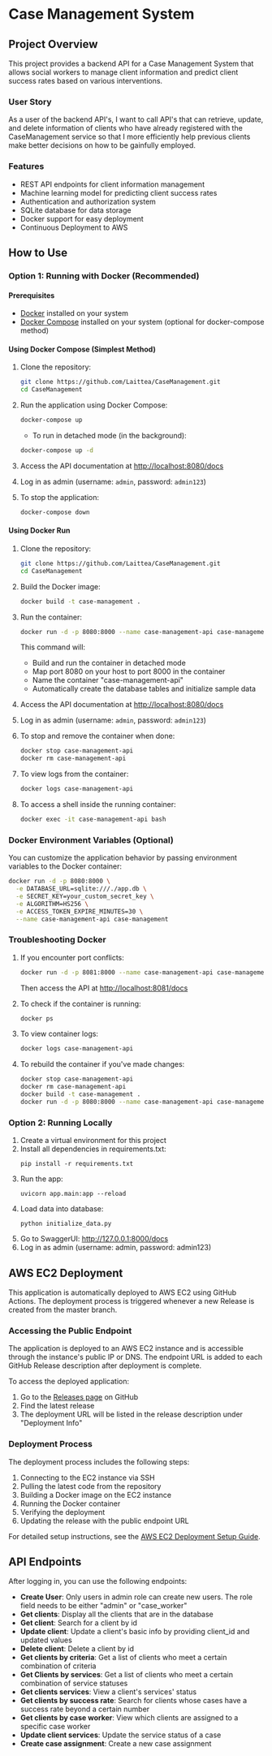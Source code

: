 # Case Management System

## Project Overview
This project provides a backend API for a Case Management System that allows social workers to manage client information and predict client success rates based on various interventions.

### User Story
As a user of the backend API's, I want to call API's that can retrieve, update, and delete information of clients who have already registered with the CaseManagement service so that I more efficiently help previous clients make better decisions on how to be gainfully employed.

### Features
- REST API endpoints for client information management
- Machine learning model for predicting client success rates
- Authentication and authorization system
- SQLite database for data storage
- Docker support for easy deployment
- Continuous Deployment to AWS

## How to Use

### Option 1: Running with Docker (Recommended)

#### Prerequisites
- [Docker](https://docs.docker.com/get-docker/) installed on your system
- [Docker Compose](https://docs.docker.com/compose/install/) installed on your system (optional for docker-compose method)

#### Using Docker Compose (Simplest Method)

1. Clone the repository:
   ```bash
   git clone https://github.com/Laittea/CaseManagement.git
   cd CaseManagement
   ```

2. Run the application using Docker Compose:
   ```bash
   docker-compose up
   ```

   - To run in detached mode (in the background):
   ```bash
   docker-compose up -d
   ```

3. Access the API documentation at [http://localhost:8080/docs](http://localhost:8080/docs)

4. Log in as admin (username: `admin`, password: `admin123`)

5. To stop the application:
   ```bash
   docker-compose down
   ```

#### Using Docker Run

1. Clone the repository:
   ```bash
   git clone https://github.com/Laittea/CaseManagement.git
   cd CaseManagement
   ```

2. Build the Docker image:
   ```bash
   docker build -t case-management .
   ```

3. Run the container:
   ```bash
   docker run -d -p 8080:8000 --name case-management-api case-management
   ```

   This command will:
   - Build and run the container in detached mode
   - Map port 8080 on your host to port 8000 in the container
   - Name the container "case-management-api"
   - Automatically create the database tables and initialize sample data

4. Access the API documentation at [http://localhost:8080/docs](http://localhost:8080/docs)

5. Log in as admin (username: `admin`, password: `admin123`)

6. To stop and remove the container when done:
   ```bash
   docker stop case-management-api
   docker rm case-management-api
   ```

7. To view logs from the container:
   ```bash
   docker logs case-management-api
   ```

8. To access a shell inside the running container:
   ```bash
   docker exec -it case-management-api bash
   ```

### Docker Environment Variables (Optional)

You can customize the application behavior by passing environment variables to the Docker container:

```bash
docker run -d -p 8080:8000 \
  -e DATABASE_URL=sqlite:///./app.db \
  -e SECRET_KEY=your_custom_secret_key \
  -e ALGORITHM=HS256 \
  -e ACCESS_TOKEN_EXPIRE_MINUTES=30 \
  --name case-management-api case-management
```

### Troubleshooting Docker

1. If you encounter port conflicts:
   ```bash
   docker run -d -p 8081:8000 --name case-management-api case-management
   ```
   Then access the API at [http://localhost:8081/docs](http://localhost:8081/docs)

2. To check if the container is running:
   ```bash
   docker ps
   ```

3. To view container logs:
   ```bash
   docker logs case-management-api
   ```

4. To rebuild the container if you've made changes:
   ```bash
   docker stop case-management-api
   docker rm case-management-api
   docker build -t case-management .
   docker run -d -p 8080:8000 --name case-management-api case-management
   ```

### Option 2: Running Locally

1. Create a virtual environment for this project
2. Install all dependencies in requirements.txt:
   ```
   pip install -r requirements.txt
   ```
3. Run the app:
   ```
   uvicorn app.main:app --reload
   ```
4. Load data into database:
   ```
   python initialize_data.py
   ```
5. Go to SwaggerUI: http://127.0.0.1:8000/docs
6. Log in as admin (username: admin, password: admin123)

## AWS EC2 Deployment

This application is automatically deployed to AWS EC2 using GitHub Actions. The deployment process is triggered whenever a new Release is created from the master branch.

### Accessing the Public Endpoint

The application is deployed to an AWS EC2 instance and is accessible through the instance's public IP or DNS. The endpoint URL is added to each GitHub Release description after deployment is complete.

To access the deployed application:
1. Go to the [Releases page](https://github.com/Laittea/CaseManagement/releases) on GitHub
2. Find the latest release
3. The deployment URL will be listed in the release description under "Deployment Info"

### Deployment Process

The deployment process includes the following steps:
1. Connecting to the EC2 instance via SSH
2. Pulling the latest code from the repository
3. Building a Docker image on the EC2 instance
4. Running the Docker container
5. Verifying the deployment
6. Updating the release with the public endpoint URL

For detailed setup instructions, see the [AWS EC2 Deployment Setup Guide](docs/aws-ec2-deployment-setup.md).

## API Endpoints
After logging in, you can use the following endpoints:
- **Create User**: Only users in admin role can create new users. The role field needs to be either "admin" or "case_worker"
- **Get clients**: Display all the clients that are in the database
- **Get client**: Search for a client by id
- **Update client**: Update a client's basic info by providing client_id and updated values
- **Delete client**: Delete a client by id
- **Get clients by criteria**: Get a list of clients who meet a certain combination of criteria
- **Get Clients by services**: Get a list of clients who meet a certain combination of service statuses
- **Get clients services**: View a client's services' status
- **Get clients by success rate**: Search for clients whose cases have a success rate beyond a certain number
- **Get clients by case worker**: View which clients are assigned to a specific case worker
- **Update client services**: Update the service status of a case
- **Create case assignment**: Create a new case assignment
